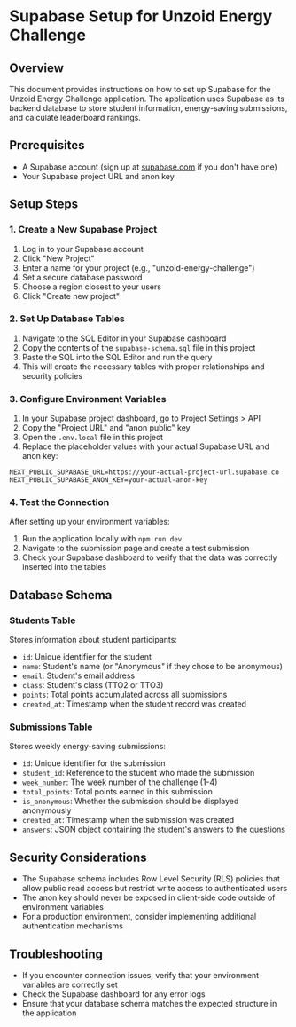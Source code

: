 # Supabase Setup for Unzoid Energy Challenge

## Overview
This document provides instructions on how to set up Supabase for the Unzoid Energy Challenge application. The application uses Supabase as its backend database to store student information, energy-saving submissions, and calculate leaderboard rankings.

## Prerequisites
- A Supabase account (sign up at [supabase.com](https://supabase.com) if you don't have one)
- Your Supabase project URL and anon key

## Setup Steps

### 1. Create a New Supabase Project
1. Log in to your Supabase account
2. Click "New Project"
3. Enter a name for your project (e.g., "unzoid-energy-challenge")
4. Set a secure database password
5. Choose a region closest to your users
6. Click "Create new project"

### 2. Set Up Database Tables
1. Navigate to the SQL Editor in your Supabase dashboard
2. Copy the contents of the `supabase-schema.sql` file in this project
3. Paste the SQL into the SQL Editor and run the query
4. This will create the necessary tables with proper relationships and security policies

### 3. Configure Environment Variables
1. In your Supabase project dashboard, go to Project Settings > API
2. Copy the "Project URL" and "anon public" key
3. Open the `.env.local` file in this project
4. Replace the placeholder values with your actual Supabase URL and anon key:

```
NEXT_PUBLIC_SUPABASE_URL=https://your-actual-project-url.supabase.co
NEXT_PUBLIC_SUPABASE_ANON_KEY=your-actual-anon-key
```

### 4. Test the Connection
After setting up your environment variables:
1. Run the application locally with `npm run dev`
2. Navigate to the submission page and create a test submission
3. Check your Supabase dashboard to verify that the data was correctly inserted into the tables

## Database Schema

### Students Table
Stores information about student participants:
- `id`: Unique identifier for the student
- `name`: Student's name (or "Anonymous" if they chose to be anonymous)
- `email`: Student's email address
- `class`: Student's class (TTO2 or TTO3)
- `points`: Total points accumulated across all submissions
- `created_at`: Timestamp when the student record was created

### Submissions Table
Stores weekly energy-saving submissions:
- `id`: Unique identifier for the submission
- `student_id`: Reference to the student who made the submission
- `week_number`: The week number of the challenge (1-4)
- `total_points`: Total points earned in this submission
- `is_anonymous`: Whether the submission should be displayed anonymously
- `created_at`: Timestamp when the submission was created
- `answers`: JSON object containing the student's answers to the questions

## Security Considerations
- The Supabase schema includes Row Level Security (RLS) policies that allow public read access but restrict write access to authenticated users
- The anon key should never be exposed in client-side code outside of environment variables
- For a production environment, consider implementing additional authentication mechanisms

## Troubleshooting
- If you encounter connection issues, verify that your environment variables are correctly set
- Check the Supabase dashboard for any error logs
- Ensure that your database schema matches the expected structure in the application